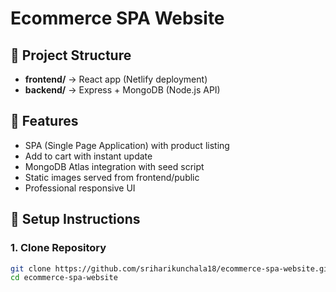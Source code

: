 # Ecommerce SPA Website

## 📂 Project Structure
- **frontend/** → React app (Netlify deployment)
- **backend/** → Express + MongoDB (Node.js API)

## 🚀 Features
- SPA (Single Page Application) with product listing
- Add to cart with instant update
- MongoDB Atlas integration with seed script
- Static images served from frontend/public
- Professional responsive UI

## 🔧 Setup Instructions

### 1. Clone Repository
```bash
git clone https://github.com/sriharikunchala18/ecommerce-spa-website.git
cd ecommerce-spa-website
